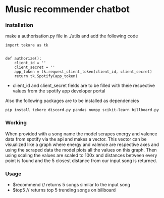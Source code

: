 # Music recommender chatbot

### installation
make a authorisation.py file in ./utils and add the following code
```
import tekore as tk


def authorize():
    client_id = ''
    client_secret = ''
    app_token = tk.request_client_token(client_id, client_secret)
    return tk.Spotify(app_token)
```
- client_id and client_secret fields are to be filled with theie respective values from the spotify app developer portal

Also the following packages are to be installed as dependencies

```
pip install tekore discord.py pandas numpy scikit-learn billboard.py
```

### Working

When provided with a song name the model scrapes energy and valence data from spotify via the api and makes a vector. This vector can be visualized like a graph
where energy and valence are respective axes and using the scraped data the model plots all the values on this graph. Then using scaling the values are scaled to 100x and
distances between every point is found and the 5 closest distance from our input song is returned.

### Usage 

- $recommend <song name>       // returns 5 songs similar to the input song
- $top5          // returns top 5 trending songs on billboard
  
